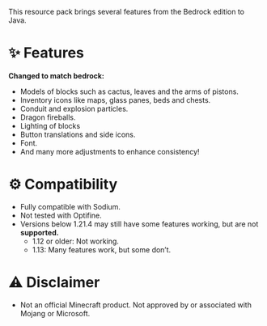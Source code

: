 This resource pack brings several features from the Bedrock edition to Java.

# ✨ Features
**Changed to match bedrock:**
- Models of blocks such as cactus, leaves and the arms of pistons.
- Inventory icons like maps, glass panes, beds and chests.
- Conduit and explosion particles.
- Dragon fireballs.
- Lighting of blocks
- Button translations and side icons.
- Font.
- And many more adjustments to enhance consistency!

# ⚙️ Compatibility
- Fully compatible with Sodium.
- Not tested with Optifine.
- Versions below 1.21.4 may still have some features working, but are not **supported.**
  - 1.12 or older: Not working.
  - 1.13: Many features work, but some don’t.

# ⚠️ Disclaimer
- Not an official Minecraft product. Not approved by or associated with Mojang or Microsoft.